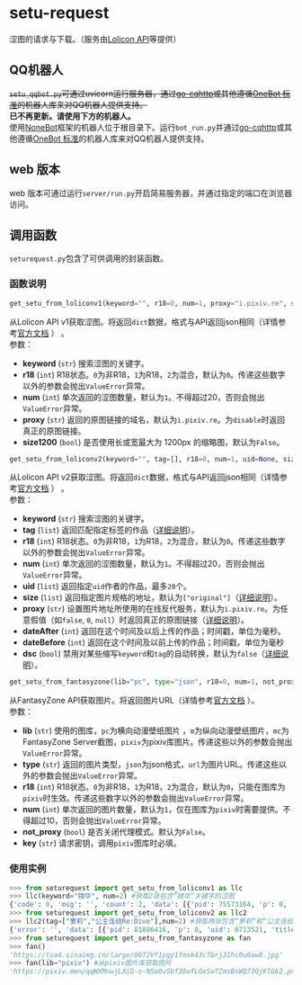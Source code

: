 # setu-request
涩图的请求与下载。（服务由[Lolicon API](http://api.lolicon.app)等提供）
## QQ机器人  
~~`setu_qqbot.py`可通过uvicorn运行服务器，通过[go-cqhttp](http://github.com/Mrs4s/go-cqhttp)或其他遵循[OneBot 标准](https://github.com/howmanybots/onebot)的机器人库来对QQ机器人提供支持。~~  
__已不再更新。请使用下方的机器人。__  
使用[NoneBot](https://github.com/nonebot/nonebot)框架的机器人位于根目录下。运行`bot_run.py`并通过[go-cqhttp](http://github.com/Mrs4s/go-cqhttp)或其他遵循[OneBot 标准](https://github.com/howmanybots/onebot)的机器人库来对QQ机器人提供支持。
## web 版本
web 版本可通过运行`server/run.py`开启简易服务器，并通过指定的端口在浏览器访问。  
## 调用函数
`seturequest.py`包含了可供调用的封装函数。  
### 函数说明
```python
get_setu_from_loliconv1(keyword="", r18=0, num=1, proxy="i.pixiv.re", size1200=False)
```
从Lolicon API v1获取涩图。将返回`dict`数据，格式与API返回json相同（详情参考[官方文档](https://api.lolicon.app/#/setu-v1) ） 。  
参数：  
* __keyword__ (`str`) 搜索涩图的关键字。 
* __r18__ (`int`) R18状态。`0`为非R18，`1`为R18，`2`为混合，默认为`0`。传递这些数字以外的参数会抛出`ValueError`异常。
* __num__ (`int`) 单次返回的涩图数量，默认为`1`。不得超过20，否则会抛出`ValueError`异常。
* __proxy__ (`str`) 返回的原图链接的域名，默认为`i.pixiv.re`。为`disable`时返回真正的原图链接。
* __size1200__ (`bool`) 是否使用长或宽最大为 1200px 的缩略图，默认为`False`。  
```python
get_setu_from_loliconv2(keyword="", tag=[], r18=0, num=1, uid=None, size=["original"], proxy="i.pixiv.re", dateAfter=None, dateBefore=None, dsc=False)
```
从Lolicon API v2获取涩图。将返回`dict`数据，格式与API返回json相同（详情参考[官方文档](https://api.lolicon.app/#/setu) ） 。  
参数：  
* __keyword__ (`str`) 搜索涩图的关键字。 
* __tag__ (`list`) 返回匹配指定标签的作品（[详细说明](https://api.lolicon.app/#/setu?id=tag)）。
* __r18__ (`int`) R18状态。`0`为非R18，`1`为R18，`2`为混合，默认为`0`。传递这些数字以外的参数会抛出`ValueError`异常。
* __num__ (`int`) 单次返回的涩图数量，默认为`1`。不得超过20，否则会抛出`ValueError`异常。
* __uid__ (`list`) 返回指定`uid`作者的作品，最多`20`个。
* __size__ (`list`) 返回指定图片规格的地址，默认为`["original"]`（[详细说明](https://api.lolicon.app/#/setu?id=size)）。
* __proxy__ (`str`) 设置图片地址所使用的在线反代服务，默认为`i.pixiv.re`。为任意假值（如`false`, `0`, `null`）时返回真正的原图链接（[详细说明](https://api.lolicon.app/#/setu?id=proxy)）。
* __dateAfter__ (`int`) 返回在这个时间及以后上传的作品；时间戳，单位为毫秒。
* __dateBefore__ (`int`) 返回在这个时间及以前上传的作品；时间戳，单位为毫秒
* __dsc__ (`bool`) 禁用对某些缩写`keyword`和`tag`的自动转换，默认为`false`（[详细说明](https://api.lolicon.app/#/setu?id=dsc)）。
```python
get_setu_from_fantasyzone(lib="pc", type="json", r18=0, num=1, not_proxy=False, key="")
```
从FantasyZone API获取图片。将返回图片URL（详情参考[官方文档](https://api.fantasyzone.cc/#/tu) ）。  
参数：   
* __lib__ (`str`) 使用的图库，`pc`为横向动漫壁纸图片 ，`m`为纵向动漫壁纸图片，`mc`为FantasyZone Server截图，`pixiv`为pixiv库图片。传递这些以外的参数会抛出`ValueError`异常。
* __type__ (`str`) 返回的图片类型，`json`为json格式，`url`为图片URL。传递这些以外的参数会抛出`ValueError`异常。
* __r18__ (`int`) R18状态。`0`为非R18，`1`为R18，`2`为混合，默认为`0`，只能在图库为`pixiv`时生效。传递这些数字以外的参数会抛出`ValueError`异常。
* __num__ (`int`) 单次返回的图片数量，默认为`1`，仅在图库为`pixiv`时需要提供。不得超过10，否则会抛出`ValueError`异常。
* __not_proxy__ (`bool`) 是否关闭代理模式。默认为`False`。
* __key__ (`str`) 请求密钥，调用`pixiv`图库时必填。
<!-- ```python
get_setu_from_echs(lib="s")
```
从二次寒数的API获取壁纸。将返回图片URL（详情参考[官方说明](http://echs.live/thread-5.htm) ）。
参数：
* __lib__ (`str`) 图片类型，`s`为手机壁纸，`d`为电脑壁纸，默认为`s`。传递这些以外的参数会抛出`ValueError`异常。 -->
### 使用实例
```python
>>> from seturequest import get_setu_from_loliconv1 as llc
>>> llc(keyword="镜华", num=2) #获取2张包含“镜华”关键字的涩图
{'code': 0, 'msg': '', 'count': 2, 'data': [{'pid': 75573164, 'p': 0, 'uid': 47999, 'title': 'へんたいふしんしゃさん', 'author': '真崎ケイ／Masaki Kei', 'r18': False, 'width': 1460, 'height': 900, 'tags': ['プリンセスコネクト!Re:Dive', '公主连结Re:Dive', 'キョウカ(プリコネ)', '镜华（公主连结）', 'マイクロビキニ', '极小比基尼', 'おへそ', '肚脐', '照れ顔', 'embarrassed face', '紐水着', 'string swimsuit'], 'url': 'https://i.pixiv.re/img-original/img/2019/07/06/07/40/57/75573164_p0.jpg'}, {'pid': 78514891, 'p': 0, 'uid': 3342599, 'title': '無題', 'author': '凜凜魚', 'r18': False, 'width': 3354, 'height': 3637, 'tags': ['氷川鏡華', 'Kyouka Hikawa', '剥ぎ取りたいブラ', '让人想脱掉的胸罩', 'エロ衣装', 'H服装', 'キョウカ(プリコネ)', '镜华（公主连结）', 'おへそ', '肚脐', 'プリンセスコネクト!', '公主连结！', '剥ぎ取りたいパンツ', '让人想脱掉的内裤', '性印', 'プリンセスコネクト!Re:Dive', '公主连结Re:Dive'], 'url': 'https://i.pixiv.re/img-original/img/2020/01/03/13/21/08/78514891_p0.png'}]}
>>> from seturequest import get_setu_from_loliconv2 as llc2
>>> llc2(tag=["萝莉","公主连结Re:Dive"],num=2) #获取两张包含“萝莉”和“公主连结Re:Dive”标签的涩图
{'error': '', 'data': [{'pid': 81886416, 'p': 0, 'uid': 6713521, 'title': '❤孝心变质❤', 'author': '三川MIKAWA', 'r18': '', 'width': 4093, 'height': 2894, 'tags': ['足控', '萝莉', 'loli', '白丝', 'White silk pantyhose', '公主连结', 'Princess Connect', 'プリンセスコネクト!Re:Dive', '公主连结Re:Dive', '可可萝', 'Kokkoro', 'コッコロ', '足指', '脚指'], 'ext': 'jpg', 'uploadDate': 1590536089000, 'urls': {'original': 'https://i.pixiv.re/img-original/img/2020/05/27/08/34/49/81886416_p0.jpg'}}, {'pid': 74664354, 'p': 0, 'uid': 49100, 'title': '水着コッコロちゃん', 'author': 'ぴざぬこ', 'r18': '', 'width': 1228, 'height': 868, 'tags': ['ロリ', '萝莉', 'プリンセスコネクト!Re:Dive', '公主连结Re:Dive', 'プリコネR', '公主连结', 'コッコロ', '可可萝', '棗こころ', '枣心', '水着', '泳装', 'おしり', '屁股', '女児水着', "little girl's swimsuit"], 'ext': 'jpg', 'uploadDate': 1557500955000, 'urls': {'original': 'https://i.pixiv.re/img-original/img/2019/05/11/00/09/15/74664354_p0.jpg'}}]}
>>> from seturequest import get_setu_from_fantasyzone as fan
>>> fan()
'https://tva4.sinaimg.cn/large/0072Vf1pgy1foxk43c7brj31hc0u0aw8.jpg'
>>> fan(lib="pixiv") #从pixiv图片库获取图片
'https://pixiv.men/qqWXMnwjLXiD-o-NSoOvSbf38wfLOxSoTZmsBsWQ73QjKlGk2.png'
```
